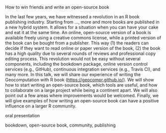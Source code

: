 <!--a title -->
How to win friends and write an open-source book 

<!--an abstract 1200 characters max-->
In the last few years, we have witnessed a revolution in an R book publishing industry.
Starting from ..., more and more books are published in a new hybrid system.
It allows for a situation when you can have your cake and eat it at the same time.
An online, open-source version of a book is available freely using a creative commons license, while a printed version of the book can be bought from a publisher.
This way (1) the readers can decide if they want to read online or paper version of the book, (2) the book has a high quality due to several rounds of reviews and professional copy editing process.
This revolution would not be easy without several components, including the bookdown package, online version control services (e.g., GitHub), continuous integration services (e.g., Travis CI), and many more.
In this talk, we will share our experience of writing the Geocomputation with R book (https://geocompr.github.io/).
We will show how to start writing an open-source book, which tools are useful, and how to collaborate on a large project while being a continent apart.
We will also point out a few areas where improvements would be welcomed.
Finally, we will give examples of how writing an open-source book can have a positive influence on a larger R community.

<!--a type (tutorial/oral presentation/lightning talk/poster)-->
oral presentation
<!-- a topic; just one-->

<!-- key words-->
bookdown, open-source book, community, publishing

<!--JN ideas for the talk
1. create a repo with our setup, including style files, travis setup, etc. and the instructions on how to start
2. explain our setup during the talk (bookdown, GitHub, travis, etc.)
3. explain our working system (e.g. gitter, Skype meeting, use of GitHub issues)
4. show some issues (e.g. having HTML and pdf, too wide code chunks outputs, ...)
5. show how writing a book influence other packages (on a few examples, e.g. including tmap)
-->